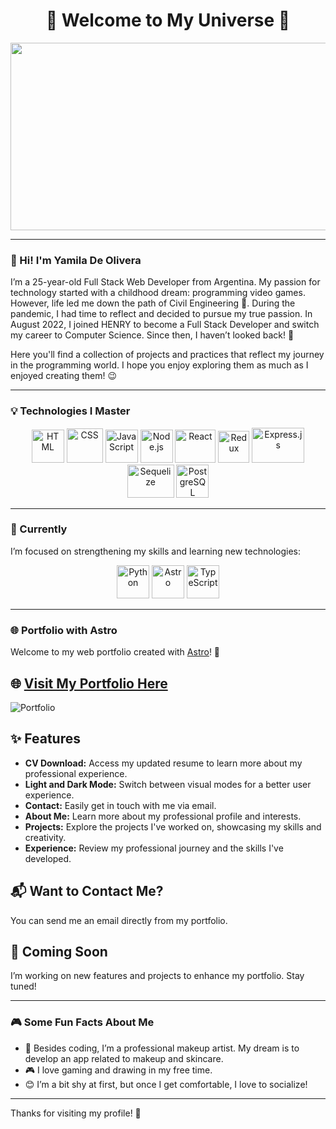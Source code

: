<h1 align="center">🌌 Welcome to My Universe 🌌</h1>

<p align="center">
  <img src="https://i.pinimg.com/originals/7a/c7/1e/7ac71e72373b0fb270b3a6d72e44eea3.gif" width="800px" height="300px"/>
</p>

---

### 👋 Hi! I'm Yamila De Olivera

I’m a 25-year-old Full Stack Web Developer from Argentina. My passion for technology started with a childhood dream: programming video games. However, life led me down the path of Civil Engineering 🤔. During the pandemic, I had time to reflect and decided to pursue my true passion. In August 2022, I joined HENRY to become a Full Stack Developer and switch my career to Computer Science. Since then, I haven’t looked back! 🚀

Here you'll find a collection of projects and practices that reflect my journey in the programming world. I hope you enjoy exploring them as much as I enjoyed creating them! 😉

---

### 💡 Technologies I Master

<div align="center">
  <img src="https://www.w3.org/html/logo/img/mark-only-icon.png" alt="HTML" width="52px" height="53px">
  <img src="https://1000marcas.net/wp-content/uploads/2021/02/CSS-Logo-500x283.png" alt="CSS" width="58px" height="55px">
  <img src="https://www.freepnglogos.com/uploads/javascript-png/png-javascript-badge-picture-8.png" alt="JavaScript" width="52px" height="53px">
  <img src="https://cdn-icons-png.flaticon.com/512/919/919825.png" alt="Node.js" width="52px" height="53px">
  <img src="https://upload.wikimedia.org/wikipedia/commons/thumb/a/a7/React-icon.svg/512px-React-icon.svg.png?20220125121207" alt="React" width="65px" height="53px">
  <img src="https://raw.githubusercontent.com/reduxjs/redux/master/logo/logo.png" alt="Redux" width="50px" height="51px">
  <img src="https://blobscdn.gitbook.com/v0/b/gitbook-28427.appspot.com/o/assets%2F-Lgyno4NC7rhy49BAEjN%2F-Lh14lb3LH4C886qWxYA%2F-Lh1DZeIUQennGd9RiHe%2FScreen%20Shot%202019-06-10%20at%2011.30.20%20AM.png?alt=media&token=784b79f6-81b5-4308-97a2-155afb9d496f" alt="Express.js" width="84px" height="56px">
  <img src="https://www.vectorlogo.zone/logos/sequelizejs/sequelizejs-ar21.svg" alt="Sequelize" width="75px" height="53px">
  <img src="https://cdn.iconscout.com/icon/free/png-64/postgresql-11-1175122.png" alt="PostgreSQL" width="52px" height="53px">
</div>

---

### 🌱 Currently

I’m focused on strengthening my skills and learning new technologies:

<div align="center">
  <img src="https://cdn.iconscout.com/icon/free/png-64/python-3521655-2945099.png" alt="Python" width="52px" height="53px">
  <img src="https://icon.icepanel.io/Technology/png-shadow-512/Astro.png" alt="Astro" width="52px" height="53px">
  <img src="https://cdn.worldvectorlogo.com/logos/typescript.svg" alt="TypeScript" width="52px" height="53px">
</div>

---

### 🌐 Portfolio with Astro

Welcome to my web portfolio created with [Astro](https://astro.build/)! 🚀

## 🌐 [Visit My Portfolio Here](https://master--portafolio-yamila-de-olivera.netlify.app/)

![Portfolio](https://github.com/user-attachments/assets/8948b5ae-9be4-4967-b77a-ced71b692c95)

## ✨ Features

- **CV Download:** Access my updated resume to learn more about my professional experience.
- **Light and Dark Mode:** Switch between visual modes for a better user experience.
- **Contact:** Easily get in touch with me via email.
- **About Me:** Learn more about my professional profile and interests.
- **Projects:** Explore the projects I've worked on, showcasing my skills and creativity.
- **Experience:** Review my professional journey and the skills I've developed.

## 📬 Want to Contact Me?
You can send me an email directly from my portfolio.

## 🚧 Coming Soon
I’m working on new features and projects to enhance my portfolio. Stay tuned!


---

### 🎮 Some Fun Facts About Me

- 💄 Besides coding, I’m a professional makeup artist. My dream is to develop an app related to makeup and skincare.
- 🎮 I love gaming and drawing in my free time.
- 😊 I’m a bit shy at first, but once I get comfortable, I love to socialize!

---

Thanks for visiting my profile! 🚀

